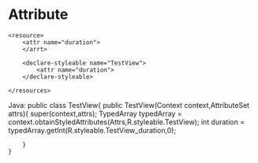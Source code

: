 # Attribute #

    <resource>
        <attr name="duration">
        </arrt>

        <declare-styleable name="TestView">
            <attr name="duration">
        </declare-styleable>

    </resources>


Java:
    public class TestView{
        public TestView(Context context,AttributeSet attrs){
            super(context,attrs);
            TypedArray typedArray = context.obtainStyledAttributes(Attrs,R.styleable.TestView);
            int duration = typedArray.getInt(R.styleable.TestView_duration,0);
            
        }
    }